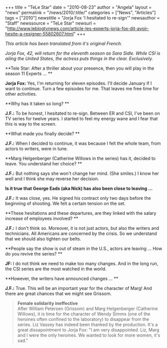 +++
title = "TeLe Star"
date = "2010-08-23"
author = "Angela"
layout = "news"
permalink = "/news/2010/:title/"
categories = ["News", "Articles"]
tags = ["2010"]
newstitle = "Jorja Fox 'I hesitated to re-sign'"
newsauthor = "Staff"
newssource = "TeLe Star"
newsurl = "http://www.leblogtvnews.com/article-les-experts-jorja-fox-dit-avoir-hesite-a-resigner-55802607.html"
+++

*This article has been translated from it's original French.*

 *Jorja Fox, 42, will return for the eleventh season as Sara Sidle. While CSI is ailing the United States, the actress puts things in the clear. Exclusively.*

**Tele Star: After a thriller about your presence, then you will play in the season 11 Experts ... **

**Jorja Fox:** Yes, I'm returning for eleven episodes. I'll decide January if I want to continue. Turn a few episodes for me. That leaves me free time for other activities. 

**Why has it taken so long? **

**J.F.:** To be honest, I hesitated to re-sign. Between ER and CSI, I've been on TV series for twelve years. I started to feel my energy wane and I fear that this is way to the screen. 

**What made you finally decide? **

**J.F.:** When I decided to continue, it was because I felt the whole team, from actors to writers, were in tune.

**Marg Helgenberger (Catherine Willows in the series) has it, decided to leave. You understand her choice? **

**J.F.:** But nothing says she won't change her mind. (She smiles.) I know her well and I think she may reverse her decision. 

**Is it true that George Eads (aka Nick) has also been close to leaving ...** 

**J.F.:** It was close, yes. He signed his contract only two days before the beginning of shooting. We felt a certain tension on the set. 

**These hesitations and these departures, are they linked with the salary increase of employees involved? **

**J.F.:** I don't think so. Moreover, it is not just actors, but also the writers and technicians. All Americans are concerned by the crisis. So we understand that we should also tighten our belts. 

**People say the show is out of steam in the U.S., actors are leaving ... How do you revive the series? **

**JF:** I do not think we need to make too many changes. And in the long run, the CSI series are the most watched in the world. 

**However, the writers have announced changes ... **

**J.F.:** True. This will be an important year for the character of Marg! And there are great chances that we might see Grissom. 

> **Female solidarity ineffective**  
> After William Petersen (Grissom) and Marg Helgenberger (Catherine Willows), it is time for the character of Wendy Simms (one of the heroines often confined to the laboratory) to disappear from the series. Liz Vassey has indeed been thanked by the production. It's a great dissapointment to Jorja Fox: "I am very disappointed. Liz, Marg and I were the only heroines. We wanted to look for more women, it's sad." 

